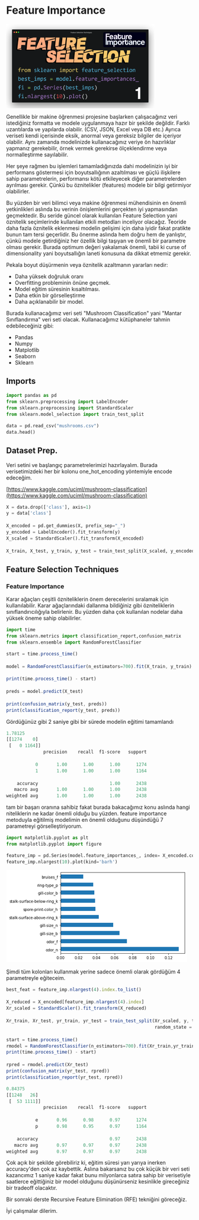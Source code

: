 # Feature Importance

<img align="center" src="../assets/feature_importance.png" width="400">

Genellikle bir makine öğrenmesi projesine başlarken çalışacağınız veri istediğiniz formatta ve modele uygulanmaya hazır bir şekilde değildir. Farklı uzantılarda ve yapılarda olabilir. (CSV, JSON, Excel veya DB etc.) Ayrıca veriseti kendi içerisinde eksik, anormal veya gereksiz bilgiler de içeriyor olabilir. Aynı zamanda modelinizde kullanacağınız veriye ön hazırlıklar yapmanız gerekebilir, örnek vermek gerekirse ölçeklendirme veya normalleştirme sayılabilir.

Her şeye rağmen bu işlemleri tamamladığınızda dahi modelinizin iyi bir performans göstermesi için boyutsallığının azaltılması ve güçlü ilişkilere sahip parametrelerin, performansı kötü etkileyecek diğer parametrelerden ayrılması gerekir. Çünkü bu öznitelikler (features) modele bir bilgi getirmiyor olabilirler.

Bu yüzden bir veri bilimci veya makine öğrenmesi mühendisinin en önemli yetkinlikleri aslında bu verinin önişlemlerini gerçekten iyi yapmasından geçmektedir. Bu seride güncel olarak kullanılan Feature Selection yani öznitelik seçimlerinde kullanılan etkili metodları inceliyor olacağız. Teoride daha fazla öznitelik eklenmesi modelin gelişimi için daha iyidir fakat pratikte bunun tam tersi geçerlidir. Bu önerme aslında hem doğru hem de yanlıştır, çünkü modele getirdiğiniz her özellik bilgi taşıyan ve önemli bir parametre olması gerekir. Burada optimum değeri yakalamak önemli, tabii ki curse of dimensionality yani boyutsallığın laneti konusuna da dikkat etmemiz gerekir.

Pekala boyut düşürmenin veya öznitelik azaltmanın yararları nedir:
* Daha yüksek doğruluk oranı
* Overfitting probleminin önüne geçmek.
* Model eğitim süresinin kısaltılması.
* Daha etkin bir görselleştirme
* Daha açıklanabilir bir model.

Burada kullanacağımız veri seti "Mushroom Classification" yani "Mantar Sınıflandırma" veri seti olacak. Kullanacağımız kütüphaneler tahmin edebileceğiniz gibi:
* Pandas
* Numpy
* Matplotlib
* Seaborn
* Sklearn 

## Imports

```python
import pandas as pd 
from sklearn.preprocessing import LabelEncoder
from sklearn.preprocessing import StandardScaler
from sklearn.model_selection import train_test_split
```

```python
data = pd.read_csv("mushrooms.csv")
data.head()
```

## Dataset Prep.

Veri setini ve başlangıç parametrelerimizi hazırlayalım. Burada verisetimizdeki her bir kolonu one_hot_encoding yöntemiyle encode edeceğim.

[https://www.kaggle.com/uciml/mushroom-classification](https://www.kaggle.com/uciml/mushroom-classification)

```python
X = data.drop(['class'], axis=1)
y = data['class']

X_encoded = pd.get_dummies(X, prefix_sep="_")
y_encoded = LabelEncoder().fit_transform(y)
X_scaled = StandardScaler().fit_transform(X_encoded)

X_train, X_test, y_train, y_test = train_test_split(X_scaled, y_encoded, test_size = 0.30, random_state=101)
```

## Feature Selection Techniques

### Feature Importance

Karar ağaçları çeşitli özniteliklerin önem derecelerini sıralamak için kullanılabilir. Karar ağaçlarındaki dallanma bildiğiniz gibi özniteliklerin sınıflandırıcılığıyla belirlenir. Bu yüzden daha çok kullanılan nodelar daha yüksek öneme sahip olabilirler. 

```python
import time
from sklearn.metrics import classification_report,confusion_matrix
from sklearn.ensemble import RandomForestClassifier
```

```jsx
start = time.process_time()

model = RandomForestClassifier(n_estimators=700).fit(X_train, y_train)

print(time.process_time() - start)

preds = model.predict(X_test)

print(confusion_matrix(y_test, preds))
print(classification_report(y_test, preds))
```

Gördüğünüz gibi 2 saniye gibi bir sürede modelin eğitimi tamamlandı

```jsx
1.78125
[[1274    0]
 [   0 1164]]
              precision    recall  f1-score   support

           0       1.00      1.00      1.00      1274
           1       1.00      1.00      1.00      1164

    accuracy                           1.00      2438
   macro avg       1.00      1.00      1.00      2438
weighted avg       1.00      1.00      1.00      2438
```

tam bir başarı oranına sahibiz fakat burada bakacağımız konu aslında hangi niteliklerin ne kadar önemli olduğu bu yüzden. feature importance metoduyla eğitilmiş modelimin en önemli olduğunu düşündüğü 7 parametreyi görselleştiriyorum.

```python
import matplotlib.pyplot as plt
from matplotlib.pyplot import figure
```

```python
feature_imp = pd.Series(model.feature_importances_, index= X_encoded.columns)
feature_imp.nlargest(10).plot(kind='barh')
```

![Untitled.png](Untitled.png)

Şimdi tüm kolonları kullanmak yerine sadece önemli olarak gördüğüm 4 parametreyle eğiteceim.

```jsx
best_feat = feature_imp.nlargest(4).index.to_list()

X_reduced = X_encoded[feature_imp.nlargest(4).index]
Xr_scaled = StandardScaler().fit_transform(X_reduced)

Xr_train, Xr_test, yr_train, yr_test = train_test_split(Xr_scaled, y, test_size = 0.30, 
                                                        random_state = 101)

start = time.process_time()
rmodel = RandomForestClassifier(n_estimators=700).fit(Xr_train,yr_train)
print(time.process_time() - start)

rpred = rmodel.predict(Xr_test)
print(confusion_matrix(yr_test, rpred))
print(classification_report(yr_test, rpred))
```

```jsx
0.84375
[[1248   26]
 [  53 1111]]
              precision    recall  f1-score   support

           e       0.96      0.98      0.97      1274
           p       0.98      0.95      0.97      1164

    accuracy                           0.97      2438
   macro avg       0.97      0.97      0.97      2438
weighted avg       0.97      0.97      0.97      2438
```

Çok açık bir şekilde görebiliriz ki, eğitim süresi yarı yarıya inerken accuracy'den çok az kaybettik. Aslına bakarsanız bu çok küçük bir veri seti kazancımız 1 saniye kadar fakat bunu milyonlarca satıra sahip bir verisetiyle saatlerce eğittiğiniz bir model olduğunu düşünürseniz kesinlikle gireceğiniz bir tradeoff olacaktır.

Bir sonraki derste Recursive Feature Elimination (RFE) tekniğini göreceğiz. 

İyi çalışmalar dilerim.
